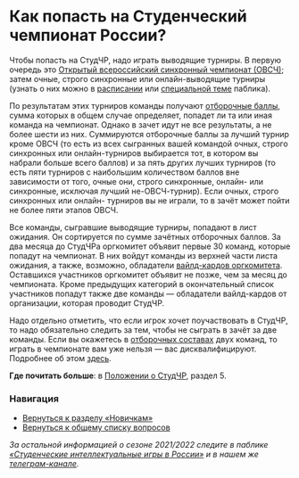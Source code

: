 # Как попасть на Студенческий чемпионат России?

Чтобы попасть на СтудЧР, надо играть выводящие турниры. В первую очередь это [Открытый всероссийский синхронный чемпионат (ОВСЧ)](https://vk.com/@chgk_student-ovsch-wtf); затем очные, строго синхронные или онлайн-выводящие турниры (узнать о них можно в [расписании](https://vk.com/@chgk_student-kalendar) или [специальной теме](https://vk.com/topic-99683830_48238299) паблика).

По результатам этих турниров команды получают [отборочные баллы](https://vk.com/@chgk_student-otborochnye-bally-wtf), сумма которых в общем случае определяет, попадет ли та или иная команда на чемпионат. Однако в зачет идут не все результаты, а не более шести из них. Суммируются отборочные баллы за лучший турнир кроме ОВСЧ (то есть из всех сыгранных вашей командой очных, строго синхронных или онлайн-турниров выбирается тот, в котором вы набрали больше всего баллов) и за пять других лучших турниров (то есть пяти турниров с наибольшим количеством баллов вне зависимости от того, очные они, строго синхронные, онлайн- или синхронные, исключая лучший не-ОВСЧ-турнир). Если очных, строго синхронных или онлайн- турниров вы не играли, то в зачёт может пойти не более пяти этапов ОВСЧ.

Все команды, сыгравшие выводящие турниры, попадают в лист ожидания. Он сортируется по сумме зачётных отборочных баллов. За два месяца до СтудЧРа оргкомитет объявит первые 30 команд, которые попадут на чемпионат. В них войдут команды из верхней части листа ожидания, а также, возможно, обладатели [вайлд-кардов оргкомитета](https://vk.com/@chgk_student-kak-poluchit-wild-card). Оставшихся участников оргкомитет объявит не позже, чем за месяц до чемпионата. Кроме предыдущих категорий в окончательный список участников попадут также две команды — обладатели вайлд-кардов от организации, которая проводит СтудЧР.

Надо отдельно отметить, что если игрок хочет поучаствовать в СтудЧР, то надо обязательно следить за тем, чтобы не сыграть в зачёт за две команды. Если вы окажетесь в [отборочных составах](https://vk.com/@chgk_student-otborochnyi-i-zayavochyi-sostavy) двух команд, то играть в чемпионате вам уже нельзя — вас дисквалифицируют. Подробнее об этом [здесь](https://vk.com/@chgk_student-2-komandy).

**Где почитать больше**: в [Положении о СтудЧР](https://drive.google.com/file/d/1lR2C7aNHXHWPObhUpCpwTlyPojrEDyMj/view), раздел 5.

### Навигация

- [Вернуться к разделу «Новичкам»](https://vk.com/@chgk_student-for-newcomers)
- [Вернуться к общему списку вопросов](https://vk.com/@chgk_student-studchr-faq)

*За остальной информацией о сезоне 2021/2022 следите в паблике [«Студенческие интеллектуальные игры в России»](https://vk.com/chgk_student) и в нашем же [телеграм-канале](https://t.me/chgk_student_ru).*
